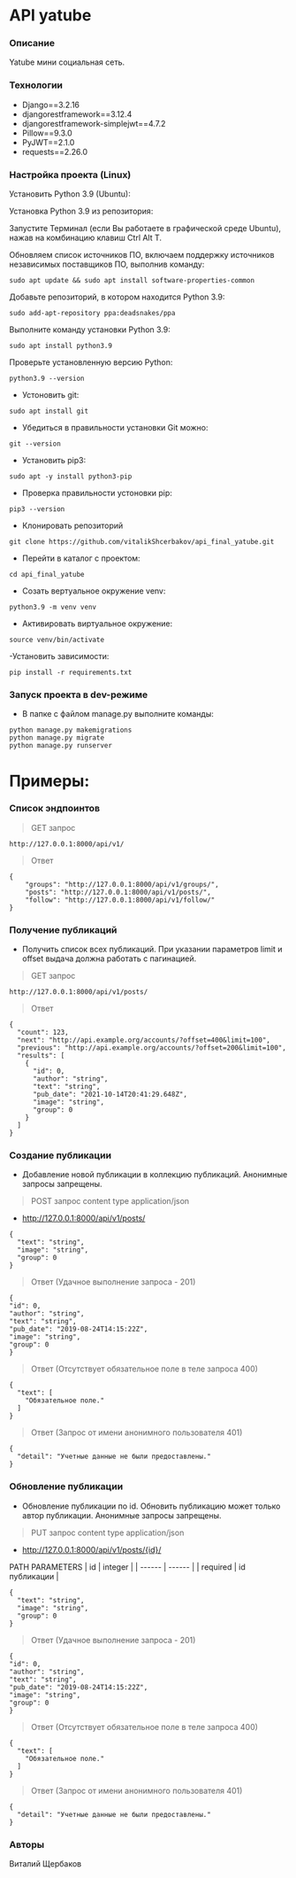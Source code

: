 # API yatube

### Описание
Yatube мини социальная сеть.

### Технологии
- Django==3.2.16
- djangorestframework==3.12.4
- djangorestframework-simplejwt==4.7.2
- Pillow==9.3.0
- PyJWT==2.1.0
- requests==2.26.0

### Настройка проекта (Linux)
Установить Python 3.9 (Ubuntu):

Установка Python 3.9 из репозитория:

Запустите Терминал (если Вы работаете в графической среде Ubuntu), нажав на комбинацию клавиш Ctrl Alt T.

Обновляем список источников ПО, включаем поддержку источников независимых поставщиков ПО, выполнив команду:
```
sudo apt update && sudo apt install software-properties-common
```
Добавьте репозиторий, в котором находится Python 3.9:
```
sudo add-apt-repository ppa:deadsnakes/ppa
```
Выполните команду установки Python 3.9:
```
sudo apt install python3.9
```
Проверьте установленную версию Python:
```
python3.9 --version
```
- Устоновить git:
```
sudo apt install git
```
- Убедиться в правильности установки Git можно:
```
git --version
```
- Установить pip3:
```
sudo apt -y install python3-pip
```
- Проверка правильности устоновки pip:
```
pip3 --version
```
- Клонировать репозиторий

```
git clone https://github.com/vitalikShcerbakov/api_final_yatube.git
```

- Перейти в каталог с проектом:

```
cd api_final_yatube
```

- Cозать вертуальное окружение venv:

```
python3.9 -m venv venv
```

- Активировать виртуальное окружение:

```
source venv/bin/activate
```

-Установить зависимости:

```
pip install -r requirements.txt
```

### Запуск проекта в dev-режиме

- В папке с файлом manage.py выполните команды:
```
python manage.py makemigrations
python manage.py migrate
python manage.py runserver

```

# Примеры:
### Список эндпоинтов
> GET запрос
```
http://127.0.0.1:8000/api/v1/
```
> Ответ
```
{
    "groups": "http://127.0.0.1:8000/api/v1/groups/",
    "posts": "http://127.0.0.1:8000/api/v1/posts/",
    "follow": "http://127.0.0.1:8000/api/v1/follow/"
}
```
### Получение публикаций
- Получить список всех публикаций. При указании параметров limit и offset выдача должна работать с пагинацией.
>GET запрос
```
http://127.0.0.1:8000/api/v1/posts/
```
>Oтвет
```
{
  "count": 123,
  "next": "http://api.example.org/accounts/?offset=400&limit=100",
  "previous": "http://api.example.org/accounts/?offset=200&limit=100",
  "results": [
    {
      "id": 0,
      "author": "string",
      "text": "string",
      "pub_date": "2021-10-14T20:41:29.648Z",
      "image": "string",
      "group": 0
    }
  ]
}
```
### Создание публикации
- Добавление новой публикации в коллекцию публикаций. Анонимные запросы запрещены.

> POST запрос content type application/json

 - http://127.0.0.1:8000/api/v1/posts/
```
{
  "text": "string",
  "image": "string",
  "group": 0
}
```
>Ответ (Удачное выполнение запроса - 201)
```
{
"id": 0,
"author": "string",
"text": "string",
"pub_date": "2019-08-24T14:15:22Z",
"image": "string",
"group": 0
}
```
>Ответ (Отсутствует обязательное поле в теле запроса 400)
```
{
  "text": [
    "Обязательное поле."
  ]
}
```
>Ответ (Запрос от имени анонимного пользователя 401)
```
{
  "detail": "Учетные данные не были предоставлены."
}
```
### Обновление публикации
- Обновление публикации по id. Обновить публикацию может только автор публикации. Анонимные запросы запрещены.

> PUT запрос content type application/json

- http://127.0.0.1:8000/api/v1/posts/{id}/

PATH PARAMETERS
| id | integer |
| ------ | ------ |
| required | id публикации |

```
{
  "text": "string",
  "image": "string",
  "group": 0
}
```
>Ответ (Удачное выполнение запроса - 201)
```
{
"id": 0,
"author": "string",
"text": "string",
"pub_date": "2019-08-24T14:15:22Z",
"image": "string",
"group": 0
}
```
>Ответ (Отсутствует обязательное поле в теле запроса 400)
```
{
  "text": [
    "Обязательное поле."
  ]
}
```
>Ответ (Запрос от имени анонимного пользователя 401)
```
{
  "detail": "Учетные данные не были предоставлены."
}
```
### Авторы
Виталий Щербаков
